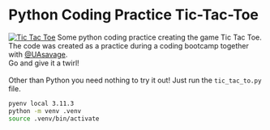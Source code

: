 # Python Coding Practice Tic-Tac-Toe
[![Tic Tac Toe](https://upload.wikimedia.org/wikipedia/commons/8/89/Jogo_da_velha_-_tic_tac_toe.png)](https://commons.wikimedia.org/wiki/File:Jogo_da_velha_-_tic_tac_toe.png)
Some python coding practice creating the game Tic Tac Toe. The code was created as a practice during a coding bootcamp together with [@UAsavage](https://github.com/UAsavage).<br>
Go and give it a twirl!<br>
<br>
Other than Python you need nothing to try it out! Just run the `tic_tac_to.py` file.

```bash
pyenv local 3.11.3
python -m venv .venv
source .venv/bin/activate
```

